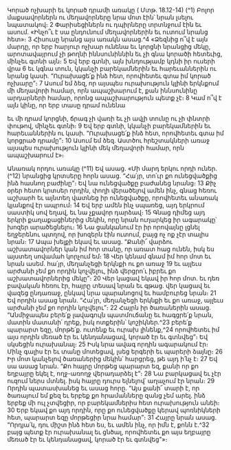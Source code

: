 
Կորած ոչխարի եւ կորած դրամի առակը
( Մտթ. 18.12-14)
(^1) Բոլոր մաքսավորներն ու մեղավորները նրա մոտ էին՝ նրան լսելու նպատակով։ 2 Փարիսեցիներն ու դպիրները
տրտնջում էին եւ ասում. «Ինչո՞ւ է սա ընդունում մեղավորներին եւ ուտում նրանց հետ»։ 3 Հիսուսը նրանց այս առակն
ասաց.^4 «Ձեզնից ո՞վ է այն մարդը, որ երբ հարյուր ոչխար ունենա եւ կորցնի նրանցից մեկը, արոտավայրում չի թողնի
իննսունիննին եւ չի գնա կորածի հետեւից, մինչեւ գտնի այն։ 5 Եվ երբ գտնի, այն խնդությամբ կդնի իր ուսերի վրա 6 եւ
կգնա տուն, կկանչի բարեկամներին եւ հարեւաններին ու նրանց կասի. “Ուրախացե՛ք ինձ հետ, որովհետեւ գտա իմ կորած
ոչխարը”։ 7 Ասում եմ ձեզ, որ այսպես ուրախություն կլինի երկնքում մի մեղավորի համար, որն ապաշխարում է, քան
իննսունինը արդարների համար, որոնց ապաշխարություն պետք չէ։ 8 Կամ ո՞վ է այն կինը, որ երբ տասը դրամ ունենա


եւ մի դրամ կորցնի, ճրագ չի վառի եւ չի ավլի տունը ու չի փնտրի փութով, մինչեւ գտնի։ 9 Եվ երբ գտնի, կկանչի
բարեկամներին եւ հարեւաններին ու կասի. “Ուրախացե՛ք ինձ հետ, որովհետեւ գտա իմ կորցրած դրամը”։ 10 Ասում եմ
ձեզ. Աստծու հրեշտակների առաջ այսպես ուրախություն կլինի մեկ մեղավորի համար, որն ապաշխարում է»։

Անառակ որդու առակը
(^11) Եվ ասաց. «Մի մարդ երկու որդի ուներ. (^12) նրանցից կրտսերը հորն ասաց. “Հա՛յր, տո՛ւր քո ունեցվածքից ինձ
հասնող բաժինը”։ Եվ նա ունեցվածքը բաժանեց նրանց։ 13 Քիչ օրեր հետո կրտսեր որդին, փողի վերածելով ամեն ինչ,
գնաց հեռու աշխարհ եւ այնտեղ վատնեց իր ունեցվածքը, որովհետեւ անառակ կյանքով էր ապրում։ 14 Եվ երբ ամեն ինչ
սպառեց, այդ երկրում սաստիկ սով եղավ, եւ նա չքավոր դարձավ։ 15 Գնաց դիմեց այդ երկրի քաղաքացիներից մեկին, որը
նրան ուղարկեց իր ագարակը՝ խոզեր արածեցնելու։ 16 Նա ցանկանում էր իր որովայնը լցնել եղջերենու պտղով, որ
խոզերն էին ուտում, բայց ոչ ոք չէր տալիս նրան։ 17 Ապա խելքի եկավ եւ ասաց. “Քանի՜ վարձու աշխատավորներ կան իմ
հոր տանը, որ առատ հաց ունեն, իսկ ես այստեղ սովամահ կորչում եմ։ 18 Վեր կենամ գնամ իմ հոր մոտ եւ նրան ասեմ.
հա՛յր, մեղանչեցի երկնքի ու քո առաջ 19 եւ այլեւս արժանի չեմ քո որդին կոչվելու, ինձ վերցրո՛ւ իբրեւ քո աշխատավորներից
մեկը”։ 20 Վեր կացավ եկավ իր հոր մոտ. եւ դեռ բավական հեռու էր, հայրը տեսավ նրան եւ գթաց. վեր կացավ եւ վազեց
ընդառաջ, ընկավ նրա պարանոցով եւ համբուրեց նրան։ 21 Եվ որդին ասաց նրան. “Հա՛յր, մեղանչեցի երկնքի եւ քո առաջ,
այլեւս արժանի չեմ քո որդին կոչվելու”։ 22 Հայրն իր ծառաներին ասաց. “Անմիջապես բերե՛ք լավագույն պատմուճանը եւ
հագցրե՛ք նրան, մատին մատանի՛ դրեք, իսկ ոտքերին՝ կոշիկներ.^23 բերե՛ք պարարտ եզը, մորթե՛ք. ուտենք եւ ուրախ
լինենք,^24 որովհետեւ իմ այս որդին մեռած էր եւ կենդանացավ, կորած էր եւ գտնվեց”։ Եվ սկսեցին ուրախանալ։ 25 Իսկ նրա
ավագ որդին ագարակում էր։ Մինչ գալիս էր եւ տանը մոտեցավ, լսեց երգերի եւ պարերի ձայնը։ 26 Իր մոտ կանչելով
ծառաներից մեկին՝ հարցրեց, թե այդ ի՛նչ է։ 27 Եվ սա ասաց նրան. “Քո հայրը մորթեց պարարտ եզ, քանի որ քո եղբայրը
եկել է, ողջ-առողջ վերադարձել է”։ 28 Նա բարկացավ եւ չէր ուզում ներս մտնել. իսկ հայրը դուրս ելնելով՝ աղաչում էր
նրան։ 29 Որդին պատասխանեց եւ ասաց հորը. “Այս քանի՜ տարի է, որ ծառայում եմ քեզ եւ երբեք քո հրամանները զանց
չեմ արել. ինձ երբեք մի ուլ չտվեցիր, որ բարեկամներիս հետ ուրախություն անեի։ 30 Երբ եկավ քո այդ որդին, որը քո
ունեցվածքը կերավ պոռնիկների հետ, պարարտ եզը մորթեցիր նրա համար”։ 31 Հայրը նրան ասաց. “Որդյա՛կ, դու միշտ
ինձ հետ ես, եւ ամեն ինչ, որ իմն է, քոնն է.^32 բայց պետք էր ուրախանալ եւ ցնծալ, որովհետեւ քո այս եղբայրը մեռած էր եւ
կենդանացավ, կորած էր եւ գտնվեց”»։
